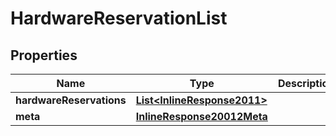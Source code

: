 
# HardwareReservationList

## Properties
Name | Type | Description | Notes
------------ | ------------- | ------------- | -------------
**hardwareReservations** | [**List&lt;InlineResponse2011&gt;**](InlineResponse2011.md) |  |  [optional]
**meta** | [**InlineResponse20012Meta**](InlineResponse20012Meta.md) |  |  [optional]




